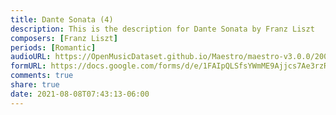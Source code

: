 ```yaml
---
title: Dante Sonata (4)
description: This is the description for Dante Sonata by Franz Liszt
composers: [Franz Liszt]
periods: [Romantic]
audioURL: https://OpenMusicDataset.github.io/Maestro/maestro-v3.0.0/2009/MIDI-Unprocessed_05_R1_2009_01-02_ORIG_MID--AUDIO_05_R1_2009_05_R1_2009_02_WAV.midi
formURL: https://docs.google.com/forms/d/e/1FAIpQLSfsYWmME9Ajjcs7Ae3rzRxjbdsPELA2_0w_bEzZ2SRugBTBBw/viewform
comments: true
share: true
date: 2021-08-08T07:43:13-06:00
---
```

